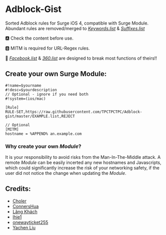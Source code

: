# Adblock-Gist
Sorted Adblock rules for Surge iOS 4, compatible with Surge Module. Abundant rules are removed/merged to *[Keywords.list](https://github.com/TPCTPCTPC/Adblock-gist/blob/master/Keywords.list)* & *[Suffixes.list](https://github.com/TPCTPCTPC/Adblock-gist/blob/master/Suffixes.list)*

🅰 Check the content before use.

🅱 MITM is required for URL-Regex rules.

🚨 *[Facebook.list](https://github.com/TPCTPCTPC/Adblock-gist/blob/master/Facebook.list)* & *[360.list](https://github.com/TPCTPCTPC/Adblock-gist/blob/master/360.list)* are designed to break most functions of theirs!!

## Create your own Surge Module:
```
#!name=$yourname
#!desc=$yourdescription
// Optional - ignore if you need both
#!system=(ios/mac)

[Rule]
RULE-SET,https://raw.githubusercontent.com/TPCTPCTPC/Adblock-gist/master/EXAMPLE.list,REJECT

// Optional
[MITM]
hostname = %APPEND% an.example.com
```
### Why create your own *Module*?

It is your responsibility to avoid risks from the Man-In-The-Middle attack. 
A remote *Module* can be easily incerted any new hostnames and Javascripts, which could significantly increase the risk of your networking safety, if the user did not notice the change when updating the *Module*.

## Credits:
- [Choler](https://github.com/Choler/Surge)
- [ConnersHua](https://github.com/ConnersHua/Profiles/tree/master)
- [Lãng Khách](https://github.com/langkhach270389/Scripting/tree/master/Surge)
- [lhie1](https://github.com/lhie1/Rules)
- [onewayticket255](https://github.com/onewayticket255/Surge-Script)
- [Yachen Liu](https://community.nssurge.com/d/225-module)
